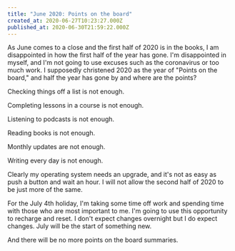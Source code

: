 ```yaml
---
title: "June 2020: Points on the board"
created_at: 2020-06-27T10:23:27.000Z
published_at: 2020-06-30T21:59:22.000Z
---
```

As June comes to a close and the first half of 2020 is in the books, I am disappointed in how the first half of the year has gone. I'm disappointed in myself, and I'm not going to use excuses such as the coronavirus or too much work. I supposedly christened 2020 as the year of "Points on the board," and half the year has gone by and where are the points? 

Checking things off a list is not enough. 

Completing lessons in a course is not enough.

Listening to podcasts is not enough.

Reading books is not enough.

Monthly updates are not enough.

Writing every day is not enough.

Clearly my operating system needs an upgrade, and it's not as easy as push a button and wait an hour. I will not allow the second half of 2020 to be just more of the same. 

For the July 4th holiday, I'm taking some time off work and spending time with those who are most important to me. I'm going to use this opportunity to recharge and reset. I don't expect changes overnight but I do expect changes. July will be the start of something new. 

And there will be no more points on the board summaries.
